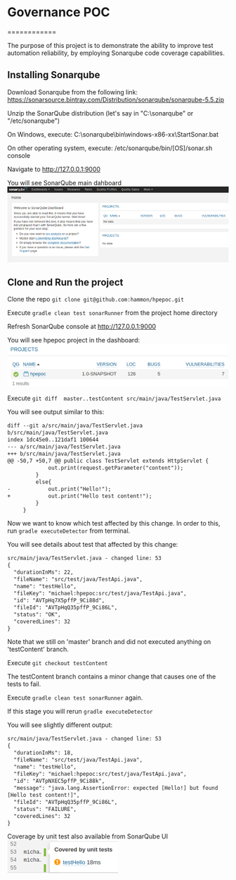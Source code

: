 # Governance POC
============

The purpose of this project is to demonstrate the ability to improve test automation reliability,
by employing Sonarqube code coverage capabilities.


Installing Sonarqube
--------------------

Download Sonarqube from the following link:
https://sonarsource.bintray.com/Distribution/sonarqube/sonarqube-5.5.zip

Unzip the SonarQube distribution (let's say in "C:\sonarqube" or "/etc/sonarqube")

On Windows, execute:
C:\sonarqube\bin\windows-x86-xx\StartSonar.bat

On other operating system, execute:
/etc/sonarqube/bin/[OS]/sonar.sh console

Navigate to <http://127.0.0.1:9000>

You will see SonarQube main dahboard
![SonarQube cosole](sq-empty.png)

Clone and Run the project
------------------------------

Clone the repo ```git clone git@github.com:hammon/hpepoc.git```

Execute ```gradle clean test sonarRunner``` from the project home directory

Refresh SonarQube console at <http://127.0.0.1:9000>

You will see hpepoc project in the dashboard:
![SonarQube projects](sq-projects.png)

Execute ```git diff  master..testContent src/main/java/TestServlet.java```

You will see output similar to this:

```
diff --git a/src/main/java/TestServlet.java b/src/main/java/TestServlet.java
index 1dc45e0..121daf1 100644
--- a/src/main/java/TestServlet.java
+++ b/src/main/java/TestServlet.java
@@ -50,7 +50,7 @@ public class TestServlet extends HttpServlet {
             out.print(request.getParameter("content"));
         }
         else{
-            out.print("Hello!");
+            out.print("Hello test content!");
         }
     }
```
Now we want to know which test affected by this change.
In order to this, run ```gradle executeDetector``` from terminal.

You will see details about test that affected by this change:
```
src/main/java/TestServlet.java - changed line: 53
{
  "durationInMs": 22,
  "fileName": "src/test/java/TestApi.java",
  "name": "testHello",
  "fileKey": "michael:hpepoc:src/test/java/TestApi.java",
  "id": "AVTpHq7X5pffP_9Ci88d",
  "fileId": "AVTpHqQ35pffP_9Ci86L",
  "status": "OK",
  "coveredLines": 32
}
```

Note that we still on 'master' branch and did not executed anything on 'testContent' branch.

Execute ```git checkout testContent```

The testContent branch contains a minor change that causes one of the tests to fail.

Execute ```gradle clean test sonarRunner``` again.

If this stage you will rerun ```gradle executeDetector``` 

You will see slightly different output:
```
src/main/java/TestServlet.java - changed line: 53
{
  "durationInMs": 18,
  "fileName": "src/test/java/TestApi.java",
  "name": "testHello",
  "fileKey": "michael:hpepoc:src/test/java/TestApi.java",
  "id": "AVTpNXEC5pffP_9Ci88k",
  "message": "java.lang.AssertionError: expected [Hello!] but found [Hello test content!]",
  "fileId": "AVTpHqQ35pffP_9Ci86L",
  "status": "FAILURE",
  "coveredLines": 32
}
```

Coverage by unit test also available from SonarQube UI
![SonarQube test coverage](sq-test-coverage.png)





